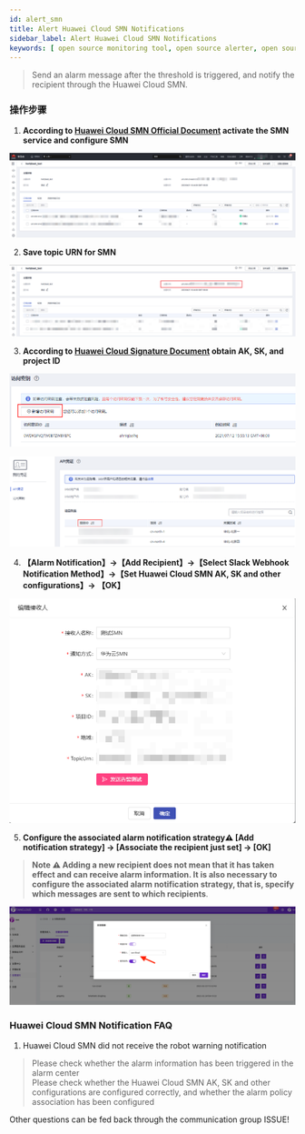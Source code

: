```yaml
---
id: alert_smn
title: Alert Huawei Cloud SMN Notifications
sidebar_label: Alert Huawei Cloud SMN Notifications
keywords: [ open source monitoring tool, open source alerter, open source Huawei Cloud SMN notification ]
---
```


> Send an alarm message after the threshold is triggered, and notify the recipient through the Huawei Cloud SMN.

### 操作步骤

1. **According to [Huawei Cloud SMN Official Document](https://support.huaweicloud.com/qs-smn/smn_json.html) activate the SMN service and configure SMN**

![alert-notice-10](/img/docs/help/alert-notice-10.png)

2. **Save topic URN for SMN**

![alert-notice-11](/img/docs/help/alert-notice-11.png)

3. **According to [Huawei Cloud Signature Document](https://support.huaweicloud.com/devg-apisign/api-sign-provide.html) obtain AK, SK, and project ID**

![alert-notice-12](/img/docs/help/alert-notice-12.png)

![alert-notice-13](/img/docs/help/alert-notice-13.png)

4. **【Alarm Notification】->【Add Recipient】->【Select Slack Webhook Notification Method】->【Set Huawei Cloud SMN AK, SK and other configurations】-> 【OK】**

![alert-notice-14](/img/docs/help/alert-notice-14.png)

5. **Configure the associated alarm notification strategy⚠️ [Add notification strategy] -> [Associate the recipient just set] -> [OK]**

> **Note ⚠️ Adding a new recipient does not mean that it has taken effect and can receive alarm information. It is also necessary to configure the associated alarm notification strategy, that is, specify which messages are sent to which recipients**.

![email](/img/docs/help/alert-notice-4.png)

### Huawei Cloud SMN Notification FAQ

1. Huawei Cloud SMN did not receive the robot warning notification

> Please check whether the alarm information has been triggered in the alarm center   
> Please check whether the Huawei Cloud SMN AK, SK and other configurations are configured correctly, and whether the alarm policy association has been configured

Other questions can be fed back through the communication group ISSUE!
